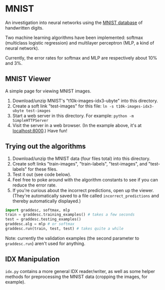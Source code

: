 # MNIST

An investigation into neural networks using the [MNIST database](http://yann.lecun.com/exdb/mnist/) of handwritten digits.

Two machine learning algorithms have been implemented: softmax (multiclass logistic regression) and multilayer perceptron (MLP, a kind of neural network).

Currently, the error rates for softmax and MLP are respectively about 10% and 3%.

## MNIST Viewer

A simple page for viewing MNIST images.

1. Download/unzip MNIST's "t10k-images-idx3-ubyte" into this directory.
2. Create a soft link "test-images" for this file: `ln -s t10k-images-idx3-ubyte test-images`
3. Start a web server in this directory. For example: `python -m SimpleHTTPServer`
4. Visit the server in a web browser. (In the example above, it's at [localhost:8000](http://localhost:8000).) Have fun!

## Trying out the algorithms

1. Download/unzip the MNIST data (four files total) into this directory.
2. Create soft links "train-images", "train-labels", "test-images", and "test-labels" for these files.
3. Test it out (see code below).
4. Feel free to poke around with the algorithm constants to see if you can reduce the error rate.
5. If you're curious about the incorrect predictions, open up the viewer. (They're automatically saved to a file called `incorrect_predictions` and thereby automatically displayed.)

```python
import graddesc, softmax, mlp
train = graddesc.training_examples() # takes a few seconds
test = graddesc.testing_examples()
graddesc.alg = mlp # or softmax
graddesc.run(train, test, test) # takes quite a while
```

Note: currently the validation examples (the second parameter to `graddesc.run`) aren't used for anything.

## IDX Manipulation

`idx.py` contains a more general IDX reader/writer, as well as some helper methods for preprocessing the MNIST data (cropping the images, for example).

